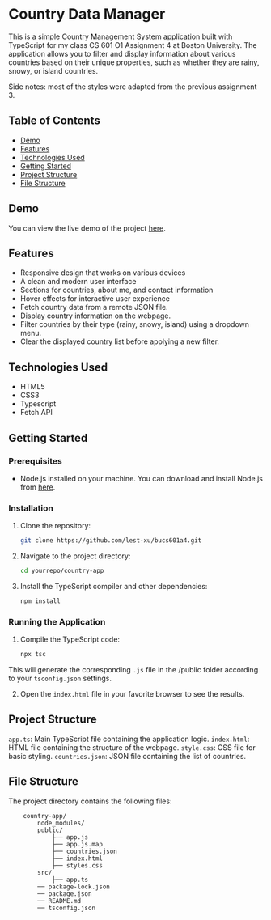 # Country Data Manager

This is a simple Country Management System application built with TypeScript for my class CS 601 O1 Assignment 4 at Boston University. The application allows you to filter and display information about various countries based on their unique properties, such as whether they are rainy, snowy, or island countries.

Side notes: most of the styles were adapted from the previous assignment 3.

## Table of Contents

- [Demo](#demo)
- [Features](#features)
- [Technologies Used](#technologies-used)
- [Getting Started](#getting-started)
- [Project Structure](#project-structure)
- [File Structure](#file-structure)

## Demo

You can view the live demo of the project [here](https://codepen.io/lest-xu/pen/vYwxqOP).

## Features

- Responsive design that works on various devices
- A clean and modern user interface
- Sections for countries, about me, and contact information
- Hover effects for interactive user experience
- Fetch country data from a remote JSON file.
- Display country information on the webpage.
- Filter countries by their type (rainy, snowy, island) using a dropdown menu.
- Clear the displayed country list before applying a new filter.

## Technologies Used

- HTML5
- CSS3
- Typescript
- Fetch API

## Getting Started

### Prerequisites

- Node.js installed on your machine. You can download and install Node.js from [here](https://nodejs.org/en/download).

### Installation

1. Clone the repository:

   ```sh
   git clone https://github.com/lest-xu/bucs601a4.git

2. Navigate to the project directory:

   ```sh
   cd yourrepo/country-app

3. Install the TypeScript compiler and other dependencies:

   ```sh
   npm install

### Running the Application

1. Compile the TypeScript code:

   ```sh
   npx tsc

This will generate the corresponding `.js` file in the /public folder according to your `tsconfig.json` settings.

2. Open the `index.html` file in your favorite browser to see the results.

## Project Structure

`app.ts`: Main TypeScript file containing the application logic.
`index.html`: HTML file containing the structure of the webpage.
`style.css`: CSS file for basic styling.
`countries.json`: JSON file containing the list of countries.

## File Structure

The project directory contains the following files:

```
    country-app/
        node_modules/
        public/
            ├── app.js
            ├── app.js.map
            ├── countries.json
            ├── index.html
            ├── styles.css
        src/
            ├── app.ts
        ── package-lock.json
        ── package.json
        ── README.md
        ── tsconfig.json

